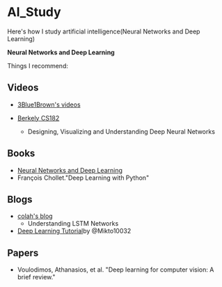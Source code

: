 # AI_Study
Here's how I study artificial intelligence(Neural Networks and Deep Learning)

**Neural Networks and Deep Learning**

Things I recommend:

## Videos
- [3Blue1Brown's videos](http://3b1b.co/neural-networks)

- [Berkely CS182](https://inst.eecs.berkeley.edu/~cs182/sp23/)
  - Designing, Visualizing and Understanding Deep Neural Networks

## Books
- [Neural Networks and Deep Learning](http://neuralnetworksanddeeplearning.com/)
- François Chollet."Deep Learning with Python"

## Blogs
- [colah's blog](http://colah.github.io/)
  -  Understanding LSTM Networks
- [Deep Learning Tutorial](https://github.com/Mikoto10032/DeepLearning)by @Mikto10032

## Papers
- Voulodimos, Athanasios, et al. "Deep learning for computer vision: A brief review."

